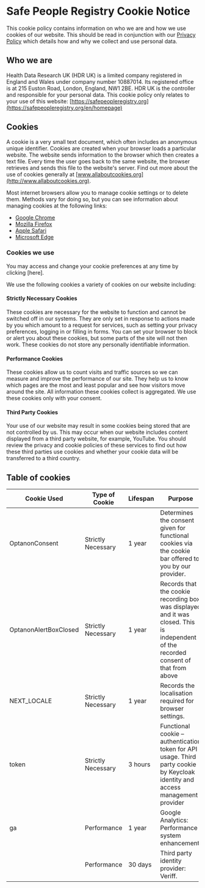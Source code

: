 # Safe People Registry Cookie Notice

This cookie policy contains information on who we are and how we use cookies of our website. This should be read in conjunction with our [Privacy Policy](https://healthdatagateway.org/en/about/privacy-policy) which details how and why we collect and use personal data.

## Who we are

Health Data Research UK (HDR UK) is a limited company registered in England and Wales under company number 10887014. Its registered office is at 215 Euston Road, London, England, NW1 2BE. HDR UK is the controller and responsible for your personal data. This cookie policy only relates to your use of this website: [https://safepeopleregistry.org](https://safepeopleregistry.org/en/homepage)

## Cookies

A cookie is a very small text document, which often includes an anonymous unique identifier. Cookies are created when your browser loads a particular website. The website sends information to the browser which then creates a text file. Every time the user goes back to the same website, the browser retrieves and sends this file to the website's server. Find out more about the use of cookies generally at [www.allaboutcookies.org](http://www.allaboutcookies.org).

Most internet browsers allow you to manage cookie settings or to delete them. Methods vary for doing so, but you can see information about managing cookies at the following links:

- [Google Chrome](https://support.google.com/chrome/answer/95647)
- [Mozilla Firefox](https://support.mozilla.org/en-US/kb/enhanced-tracking-protection-firefox-desktop)
- [Apple Safari](https://support.apple.com/en-gb/guide/safari/sfri11471/mac)
- [Microsoft Edge](https://support.microsoft.com/en-gb/windows/microsoft-edge-browsing-data-and-privacy-bb8174ba-9d73-dcf2-9b4a-c582b4e640dd)

### Cookies we use

You may access and change your cookie preferences at any time by clicking \[here\].

We use the following cookies a variety of cookies on our website including:

#### Strictly Necessary Cookies

These cookies are necessary for the website to function and cannot be switched off in our systems. They are only set in response to actions made by you which amount to a request for services, such as setting your privacy preferences, logging in or filling in forms. You can set your browser to block or alert you about these cookies, but some parts of the site will not then work. These cookies do not store any personally identifiable information.

#### Performance Cookies

These cookies allow us to count visits and traffic sources so we can measure and improve the performance of our site. They help us to know which pages are the most and least popular and see how visitors move around the site. All information these cookies collect is aggregated. We use these cookies only with your consent.

#### Third Party Cookies

Your use of our website may result in some cookies being stored that are not controlled by us. This may occur when our website includes content displayed from a third party website, for example, YouTube. You should review the privacy and cookie policies of these services to find out how these third parties use cookies and whether your cookie data will be transferred to a third country.

## Table of cookies

| Cookie Used           | Type of Cookie     | Lifespan | Purpose                                                                                                                               |
| --------------------- | ------------------ | -------- | ------------------------------------------------------------------------------------------------------------------------------------- |
| OptanonConsent        | Strictly Necessary | 1 year   | Determines the consent given for functional cookies via the cookie bar offered to you by our provider.                                |
| OptanonAlertBoxClosed | Strictly Necessary | 1 year   | Records that the cookie recording box was displayed and it was closed. This is independent of the recorded consent of that from above |
| NEXT_LOCALE           | Strictly Necessary | 1 year   | Records the localisation required for browser settings.                                                                               |
| token                 | Strictly Necessary | 3 hours  | Functional cookie – authentication token for API usage. Third party cookie by Keycloak identity and access management provider        |
| ga                    | Performance        | 1 year   | Google Analytics: Performance system enhancement.                                                                                     |
|                       | Performance        | 30 days  | Third party identity provider: Veriff.                                                                                                |
